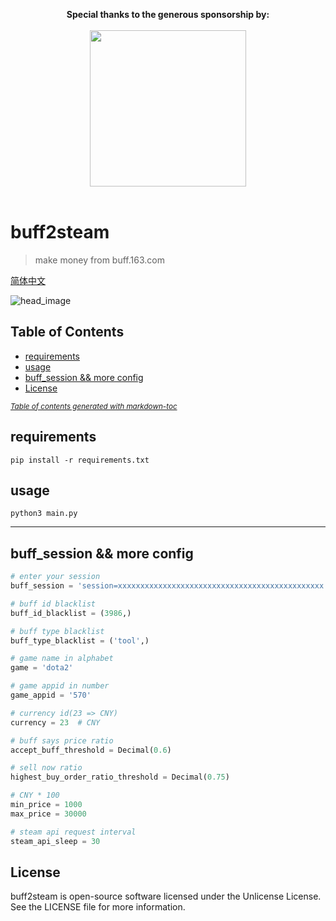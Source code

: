 <p align="center">
  <b>Special thanks to the generous sponsorship by:</b>
  <br><br>
  <a target="_blank" href="https://www.jetbrains.com/?from=buff2steam">
    <img src="https://i.loli.net/2018/03/21/5ab223b75cdfa.png" width=250>
  </a>
  <br><br>
</p>

# buff2steam

> make money from buff.163.com

[简体中文](.github/README-zh-CN.md)

![head_image](https://user-images.githubusercontent.com/5501843/53693505-5c2c0900-3ddc-11e9-84c8-67e37e04798d.png)

## Table of Contents

- [requirements](#requirements)
- [usage](#usage)
- [buff_session && more config](#buff-session----more-config)
- [License](#license)

<small><i><a href='http://ecotrust-canada.github.io/markdown-toc/'>Table of contents generated with markdown-toc</a></i></small>

## requirements

`pip install -r requirements.txt`

## usage

`python3 main.py`

----------------

## buff_session && more config

``` python
# enter your session
buff_session = 'session=xxxxxxxxxxxxxxxxxxxxxxxxxxxxxxxxxxxxxxxxxxxxxx'

# buff id blacklist
buff_id_blacklist = (3986,)

# buff type blacklist
buff_type_blacklist = ('tool',)

# game name in alphabet
game = 'dota2'

# game appid in number
game_appid = '570'

# currency id(23 => CNY)
currency = 23  # CNY

# buff says price ratio
accept_buff_threshold = Decimal(0.6)

# sell now ratio
highest_buy_order_ratio_threshold = Decimal(0.75)

# CNY * 100
min_price = 1000
max_price = 30000

# steam api request interval
steam_api_sleep = 30
```

## License

buff2steam is open-source software licensed under the Unlicense License. See the LICENSE file for more information.

